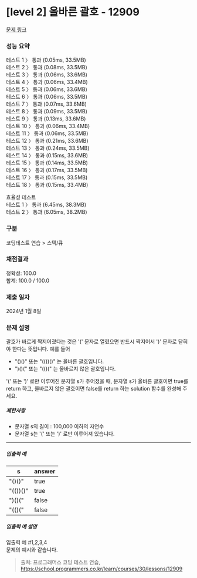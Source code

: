 # [level 2] 올바른 괄호 - 12909

[문제 링크](https://school.programmers.co.kr/learn/courses/30/lessons/12909)

### 성능 요약

테스트 1 〉	통과 (0.05ms, 33.5MB) <br/>
테스트 2 〉	통과 (0.08ms, 33.5MB) <br/>
테스트 3 〉	통과 (0.06ms, 33.6MB) <br/>
테스트 4 〉	통과 (0.06ms, 33.4MB) <br/>
테스트 5 〉	통과 (0.06ms, 33.6MB) <br/>
테스트 6 〉	통과 (0.06ms, 33.5MB) <br/>
테스트 7 〉	통과 (0.07ms, 33.6MB) <br/>
테스트 8 〉	통과 (0.09ms, 33.5MB) <br/>
테스트 9 〉	통과 (0.13ms, 33.6MB) <br/>
테스트 10 〉	통과 (0.06ms, 33.4MB) <br/>
테스트 11 〉	통과 (0.06ms, 33.5MB) <br/>
테스트 12 〉	통과 (0.21ms, 33.6MB) <br/>
테스트 13 〉	통과 (0.24ms, 33.5MB) <br/>
테스트 14 〉	통과 (0.15ms, 33.6MB) <br/>
테스트 15 〉	통과 (0.14ms, 33.5MB) <br/>
테스트 16 〉	통과 (0.17ms, 33.5MB) <br/>
테스트 17 〉	통과 (0.15ms, 33.5MB) <br/>
테스트 18 〉	통과 (0.15ms, 33.4MB) <br/>

효율성  테스트 <br/>
테스트 1 〉	통과 (6.45ms, 38.3MB) <br/>
테스트 2 〉	통과 (6.05ms, 38.2MB) <br/>

### 구분

코딩테스트 연습 > 스택/큐

### 채점결과

정확성: 100.0<br/>합계: 100.0 / 100.0

### 제출 일자

2024년 1월 8일

### 문제 설명

<div class="markdown solarized-dark"><p>괄호가 바르게 짝지어졌다는 것은 '(' 문자로 열렸으면 반드시 짝지어서 ')' 문자로 닫혀야 한다는 뜻입니다. 예를 들어</p>

<ul>
<li>"()()" 또는 "(())()" 는 올바른 괄호입니다.</li>
<li>")()(" 또는 "(()(" 는 올바르지 않은 괄호입니다.</li>
</ul>

<p>'(' 또는 ')' 로만 이루어진 문자열 s가 주어졌을 때, 문자열 s가 올바른 괄호이면 true를 return 하고, 올바르지 않은 괄호이면 false를 return 하는 solution 함수를 완성해 주세요.</p>

<h5>제한사항</h5>

<ul>
<li>문자열 s의 길이 : 100,000 이하의 자연수</li>
<li>문자열 s는 '(' 또는 ')' 로만 이루어져 있습니다.</li>
</ul>

<hr>

<h5>입출력 예</h5>
<table class="table">
        <thead><tr>
<th>s</th>
<th>answer</th>
</tr>
</thead>
        <tbody><tr>
<td>"()()"</td>
<td>true</td>
</tr>
<tr>
<td>"(())()"</td>
<td>true</td>
</tr>
<tr>
<td>")()("</td>
<td>false</td>
</tr>
<tr>
<td>"(()("</td>
<td>false</td>
</tr>
</tbody>
      </table>
<h5>입출력 예 설명</h5>

<p>입출력 예 #1,2,3,4<br>
문제의 예시와 같습니다.</p>
</div>


> 출처: 프로그래머스 코딩 테스트 연습, https://school.programmers.co.kr/learn/courses/30/lessons/12909
